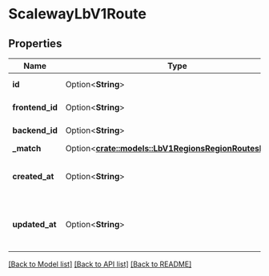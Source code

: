 # ScalewayLbV1Route

## Properties

Name | Type | Description | Notes
------------ | ------------- | ------------- | -------------
**id** | Option<**String**> | Id of match ressource | [optional]
**frontend_id** | Option<**String**> | Id of frontend | [optional]
**backend_id** | Option<**String**> | Id of backend | [optional]
**_match** | Option<[**crate::models::LbV1RegionsRegionRoutesMatch**](_lb_v1_regions__region__routes_match.md)> |  | [optional]
**created_at** | Option<**String**> | Date at which the route was created | [optional]
**updated_at** | Option<**String**> | Date at which the route was last updated | [optional]

[[Back to Model list]](../README.md#documentation-for-models) [[Back to API list]](../README.md#documentation-for-api-endpoints) [[Back to README]](../README.md)


